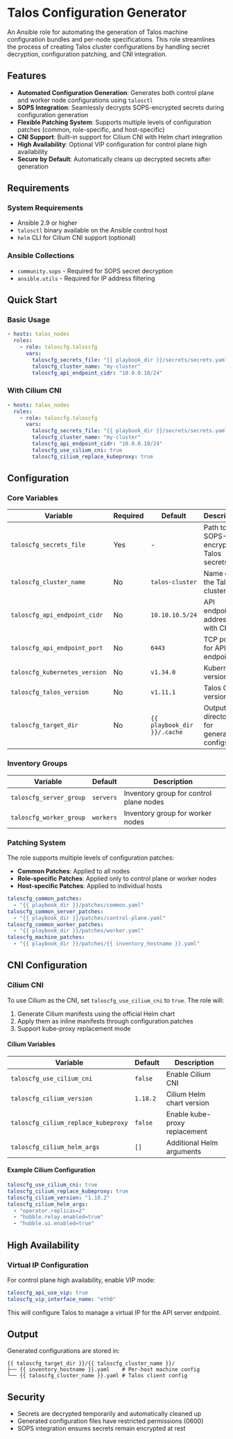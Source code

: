 # Talos Configuration Generator

An Ansible role for automating the generation of Talos machine configuration bundles and per-node specifications. This role streamlines the process of creating Talos cluster configurations by handling secret decryption, configuration patching, and CNI integration.

## Features

- **Automated Configuration Generation**: Generates both control plane and worker node configurations using `talosctl`
- **SOPS Integration**: Seamlessly decrypts SOPS-encrypted secrets during configuration generation
- **Flexible Patching System**: Supports multiple levels of configuration patches (common, role-specific, and host-specific)
- **CNI Support**: Built-in support for Cilium CNI with Helm chart integration
- **High Availability**: Optional VIP configuration for control plane high availability
- **Secure by Default**: Automatically cleans up decrypted secrets after generation

## Requirements

### System Requirements
- Ansible 2.9 or higher
- `talosctl` binary available on the Ansible control host
- `helm` CLI for Cilium CNI support (optional)

### Ansible Collections
- `community.sops` - Required for SOPS secret decryption
- `ansible.utils` - Required for IP address filtering

## Quick Start

### Basic Usage
```yaml
- hosts: talos_nodes
  roles:
    - role: taloscfg.taloscfg
      vars:
        taloscfg_secrets_file: "{{ playbook_dir }}/secrets/secrets.yaml"
        taloscfg_cluster_name: "my-cluster"
        taloscfg_api_endpoint_cidr: "10.0.0.10/24"
```

### With Cilium CNI
```yaml
- hosts: talos_nodes
  roles:
    - role: taloscfg.taloscfg
      vars:
        taloscfg_secrets_file: "{{ playbook_dir }}/secrets/secrets.yaml"
        taloscfg_cluster_name: "my-cluster"
        taloscfg_api_endpoint_cidr: "10.0.0.10/24"
        taloscfg_use_cilium_cni: true
        taloscfg_cilium_replace_kubeproxy: true
```

## Configuration

### Core Variables

| Variable | Required | Default | Description |
|----------|----------|---------|-------------|
| `taloscfg_secrets_file` | Yes | - | Path to SOPS-encrypted Talos secrets file |
| `taloscfg_cluster_name` | No | `talos-cluster` | Name of the Talos cluster |
| `taloscfg_api_endpoint_cidr` | No | `10.10.10.5/24` | API endpoint address with CIDR |
| `taloscfg_api_endpoint_port` | No | `6443` | TCP port for API endpoint |
| `taloscfg_kubernetes_version` | No | `v1.34.0` | Kubernetes version |
| `taloscfg_talos_version` | No | `v1.11.1` | Talos OS version |
| `taloscfg_target_dir` | No | `{{ playbook_dir }}/.cache` | Output directory for generated configs |

### Inventory Groups

| Variable | Default | Description |
|----------|---------|-------------|
| `taloscfg_server_group` | `servers` | Inventory group for control plane nodes |
| `taloscfg_worker_group` | `workers` | Inventory group for worker nodes |

### Patching System

The role supports multiple levels of configuration patches:

- **Common Patches**: Applied to all nodes
- **Role-specific Patches**: Applied only to control plane or worker nodes
- **Host-specific Patches**: Applied to individual hosts

```yaml
taloscfg_common_patches:
  - "{{ playbook_dir }}/patches/common.yaml"
taloscfg_common_server_patches:
  - "{{ playbook_dir }}/patches/control-plane.yaml"
taloscfg_common_worker_patches:
  - "{{ playbook_dir }}/patches/worker.yaml"
taloscfg_machine_patches:
  - "{{ playbook_dir }}/patches/{{ inventory_hostname }}.yaml"
```

## CNI Configuration

### Cilium CNI

To use Cilium as the CNI, set `taloscfg_use_cilium_cni` to `true`. The role will:

1. Generate Cilium manifests using the official Helm chart
2. Apply them as inline manifests through configuration patches
3. Support kube-proxy replacement mode

#### Cilium Variables

| Variable | Default | Description |
|----------|---------|-------------|
| `taloscfg_use_cilium_cni` | `false` | Enable Cilium CNI |
| `taloscfg_cilium_version` | `1.18.2` | Cilium Helm chart version |
| `taloscfg_cilium_replace_kubeproxy` | `false` | Enable kube-proxy replacement |
| `taloscfg_cilium_helm_args` | `[]` | Additional Helm arguments |

#### Example Cilium Configuration
```yaml
taloscfg_use_cilium_cni: true
taloscfg_cilium_replace_kubeproxy: true
taloscfg_cilium_version: "1.18.2"
taloscfg_cilium_helm_args:
  - "operator.replicas=2"
  - "hubble.relay.enabled=true"
  - "hubble.ui.enabled=true"
```

## High Availability

### Virtual IP Configuration

For control plane high availability, enable VIP mode:

```yaml
taloscfg_api_use_vip: true
taloscfg_vip_interface_name: "eth0"
```

This will configure Talos to manage a virtual IP for the API server endpoint.

## Output

Generated configurations are stored in:
```
{{ taloscfg_target_dir }}/{{ taloscfg_cluster_name }}/
├── {{ inventory_hostname }}.yaml    # Per-host machine config
└── {{ taloscfg_cluster_name }}.yaml # Talos client config
```

## Security

- Secrets are decrypted temporarily and automatically cleaned up
- Generated configuration files have restricted permissions (0600)
- SOPS integration ensures secrets remain encrypted at rest
